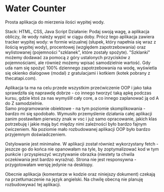 # Water Counter
 Prosta aplikacja do mierzenia ilości wypitej wody. 

 Stack: HTML, CSS, Java Script
 Działanie: Podaj swoją wagę, a aplikacja obliczy, ile wody należy wypić w ciągu doby. Prócz tego aplikacja zawiera tracker wypitej wody: w formie wizualnej (słupek, który napełnia się wraz z ilością wypitej wody), procentowej (względem zapotrzebowania) oraz wylistowanej (pojemności "szklanek", które zostały spożyte). 
 "Szklanki" możemy dodawać za pomocą z góry ustalonych przycisków z pojemnościami, ale również możemy wpisać samodzielnie wartość. 
 Gdy uda nam się spożyć 100% dziennego zapotrzebowania na wodę, wyświetla się okienko dialogowe (modal) z gratulacjami i kotkiem (kotek pobrany z thecatapi.com).

 Aplikacja ta ma na celu przede wszystkim przećwiczenie OOP i jako taka sprawdziła się naprawdę dobrze - co innego tworzyć taką apkę podczas kursu, gdzie ktoś za nas wymyślił cały core, a co innego zaplanować ją od A do Z samodzielnie.  
 Samo programowanie obiektowe - na tym poziomie skomplikowania - bardzo mi się spodobało. Wymusiło przemyślenie działania całej aplikacji zanim postawiłam pierwszy znak w vsc i już samo opracowanie, jakich klas potrzebuję i jakie mają być między nimi zależności było bardzo fajnym ćwiczeniem. Na poziomie mało rozbudowanej aplikacji OOP było bardzo przyjemnym doświadczeniem. 

 Ostylowanie jest minimalne. 
 W aplikacji został również wykorzystany fetch - jeszcze go do końca nie opanowałam na tyle, by zoptymalizować kod w tym punkcie i przyspieszyć wczytywanie obrazka (niestety ta chwila oczekiwania jest bardzo wyraźna). 
 Strona nie jest responsywna - przygotowałam wersję jedynie na desktopy. 

 Obecnie aplikacja (komentarze w kodzie oraz niniejszy dokument) czekają na przetłumaczenie na język angielski.
 Na chwilę obecną nie planuję rozbudowywać tej aplikacji. 


